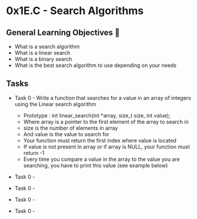 # 0x1E.C - Search Algorithms

## General Learning Objectives :page_with_curl:

* What is a search algorithm
* What is a linear search
* What is a binary search
* What is the best search algorithm to use depending on your needs

## Tasks 

* Task 0 - Write a function that searches for a value in an array of integers using the Linear search algorithm
    - Prototype : int linear_search(int *array, size_t size, int value);
    - Where array is a pointer to the first element of the array to search in
    - size is the number of elements in array
    - And value is the value to search for
    - Your function must return the first index where value is located
    - If value is not present in array or if array is NULL, your function must return -1
    - Every time you compare a value in the array to the value you are searching, you have to print this value (see example below)

* Task 0 - 
* Task 0 - 
* Task 0 - 
* Task 0 - 
